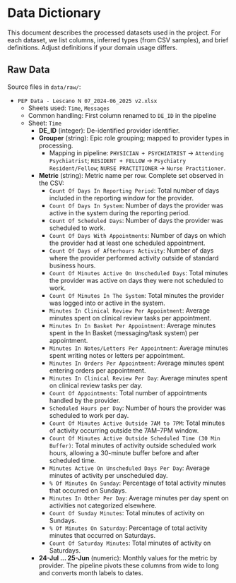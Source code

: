 # Data Dictionary

This document describes the processed datasets used in the project. For each dataset, we list columns, inferred types (from CSV samples), and brief definitions. Adjust definitions if your domain usage differs.

## Raw Data

Source files in `data/raw/`:

- `PEP Data - Lescano N 07_2024-06_2025 v2.xlsx`
  - Sheets used: `Time`, `Messages`
  - Common handling: First column renamed to `DE_ID` in the pipeline
  - Sheet: `Time`
    - **DE_ID** (integer): De-identified provider identifier.
    - **Grouper** (string): Epic role grouping; mapped to provider types in processing.
      - Mapping in pipeline: `PHYSICIAN + PSYCHIATRIST` → `Attending Psychiatrist`; `RESIDENT + FELLOW` → `Psychiatry Resident/Fellow`; `NURSE PRACTITIONER` → `Nurse Practitioner`.
    - **Metric** (string): Metric name per row. Complete set observed in the CSV:
      - `Count Of Days In Reporting Period`: Total number of days included in the reporting window for the provider.
      - `Count Of Days In System`: Number of days the provider was active in the system during the reporting period.
      - `Count Of Scheduled Days`: Number of days the provider was scheduled to work.
      - `Count Of Days With Appointments`: Number of days on which the provider had at least one scheduled appointment.
      - `Count Of Days of Afterhours Activity`: Number of days where the provider performed activity outside of standard business hours.
      - `Count Of Minutes Active On Unscheduled Days`: Total minutes the provider was active on days they were not scheduled to work.
      - `Count Of Minutes In The System`: Total minutes the provider was logged into or active in the system.
      - `Minutes In Clinical Review Per Appointment`: Average minutes spent on clinical review tasks per appointment.
      - `Minutes In In Basket Per Appointment`: Average minutes spent in the In Basket (messaging/task system) per appointment.
      - `Minutes In Notes/Letters Per Appointment`: Average minutes spent writing notes or letters per appointment.
      - `Minutes In Orders Per Appointment`: Average minutes spent entering orders per appointment.
      - `Minutes In Clinical Review Per Day`: Average minutes spent on clinical review tasks per day.
      - `Count Of Appointments`: Total number of appointments handled by the provider.
      - `Scheduled Hours per Day`: Number of hours the provider was scheduled to work per day.
      - `Count Of Minutes Active Outside 7AM to 7PM`: Total minutes of activity occurring outside the 7AM–7PM window.
      - `Count Of Minutes Active Outside Scheduled Time (30 Min Buffer)`: Total minutes of activity outside scheduled work hours, allowing a 30-minute buffer before and after scheduled time.
      - `Minutes Active On Unscheduled Days Per Day`: Average minutes of activity per unscheduled day.
      - `% Of Minutes On Sunday`: Percentage of total activity minutes that occurred on Sundays.
      - `Minutes In Other Per Day`: Average minutes per day spent on activities not categorized elsewhere.
      - `Count Of Sunday Minutes`: Total minutes of activity on Sundays.
      - `% Of Minutes On Saturday`: Percentage of total activity minutes that occurred on Saturdays.
      - `Count Of Saturday Minutes`: Total minutes of activity on Saturdays.
    - **24-Jul ... 25-Jun** (numeric): Monthly values for the metric by provider. The pipeline pivots these columns from wide to long and converts month labels to dates.